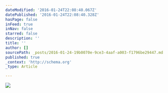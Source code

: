 ```yaml
---
dateModified: '2016-01-24T22:08:40.067Z'
datePublished: '2016-01-24T22:08:40.328Z'
hasPage: false
inFeed: true
inNav: false
starred: false
description: ''
title: ''
author: []
sourcePath: _posts/2016-01-24-19b0070e-9ce3-4aaf-a003-f1796be29447.md
published: true
_context: 'http://schema.org'
_type: Article

---
```

![](https://the-grid-user-content.s3-us-west-2.amazonaws.com/30cbefbd-9044-4832-a2d9-ff2e0d1a982e.jpg)